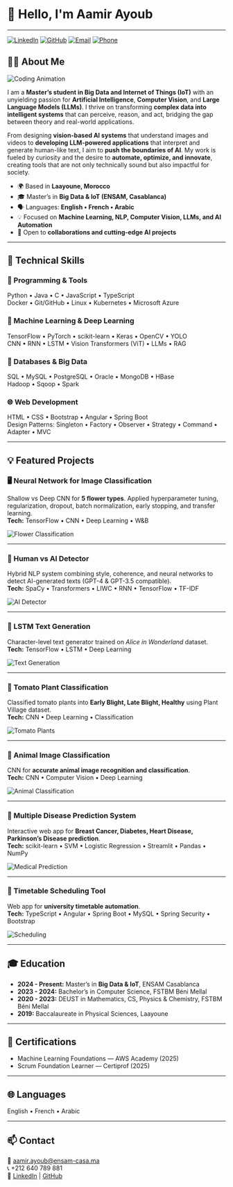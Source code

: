 # 👋 Hello, I'm Aamir Ayoub
---
[![LinkedIn](https://img.shields.io/badge/LinkedIn-0077B5?style=for-the-badge&logo=linkedin&logoColor=white)](https://linkedin.com/in/ayoub-aamir-5971a82b5)
[![GitHub](https://img.shields.io/badge/GitHub-100000?style=for-the-badge&logo=github&logoColor=white)](https://github.com/AamirAyoub123)
[![Email](https://img.shields.io/badge/Email-D14836?style=for-the-badge&logo=gmail&logoColor=white)](mailto:aamir.ayoub@ensam-casa.ma)
[![Phone](https://img.shields.io/badge/Phone-+212640789881-brightgreen?style=for-the-badge)](tel:+212640789881)





## 👨‍💻 About Me

![Coding Animation](https://media.giphy.com/media/3o7TKtnuHOHHUjR38Y/giphy.gif)

I am a **Master’s student in Big Data and Internet of Things (IoT)** with an unyielding passion for **Artificial Intelligence**, **Computer Vision**, and **Large Language Models (LLMs)**. I thrive on transforming **complex data into intelligent systems** that can perceive, reason, and act, bridging the gap between theory and real-world applications.

From designing **vision-based AI systems** that understand images and videos to **developing LLM-powered applications** that interpret and generate human-like text, I aim to **push the boundaries of AI**. My work is fueled by curiosity and the desire to **automate, optimize, and innovate**, creating tools that are not only technically sound but also impactful for society.

- 🌍 Based in **Laayoune, Morocco**
- 🎓 Master’s in **Big Data & IoT (ENSAM, Casablanca)**
- 🗣 Languages: **English • French • Arabic**
- 💡 Focused on **Machine Learning, NLP, Computer Vision, LLMs, and AI Automation**
- 🤝 Open to **collaborations and cutting-edge AI projects**


---

## 🚀 Technical Skills

### 🧩 Programming & Tools
Python • Java • C • JavaScript • TypeScript  
Docker • Git/GitHub • Linux • Kubernetes • Microsoft Azure  

### 🤖 Machine Learning & Deep Learning
TensorFlow • PyTorch • scikit-learn • Keras • OpenCV • YOLO  
CNN • RNN • LSTM • Vision Transformers (ViT) • LLMs • RAG  

### 💾 Databases & Big Data
SQL • MySQL • PostgreSQL • Oracle • MongoDB • HBase  
Hadoop • Sqoop • Spark  

### 🌐 Web Development
HTML • CSS • Bootstrap • Angular • Spring Boot  
Design Patterns: Singleton • Factory • Observer • Strategy • Command • Adapter • MVC  

---

## 💡 Featured Projects

### 🖥️ Neural Network for Image Classification
Shallow vs Deep CNN for **5 flower types**. Applied hyperparameter tuning, regularization, dropout, batch normalization, early stopping, and transfer learning.  
**Tech:** TensorFlow • CNN • Deep Learning • W&B

![Flower Classification](https://media.giphy.com/media/l0MYt5jPR6QX5pnqM/giphy.gif)

---

### 🤖 Human vs AI Detector
Hybrid NLP system combining style, coherence, and neural networks to detect AI-generated texts (GPT-4 & GPT-3.5 compatible).  
**Tech:** SpaCy • Transformers • LIWC • RNN • TensorFlow • TF-IDF

![AI Detector](https://media.giphy.com/media/26AHONQ79FdWZhAI0/giphy.gif)

---

### 🧬 LSTM Text Generation
Character-level text generator trained on *Alice in Wonderland* dataset.  
**Tech:** TensorFlow • LSTM • Deep Learning

![Text Generation](https://media.giphy.com/media/xT0xezQGU5xCDJuCPe/giphy.gif)

---

### 🍅 Tomato Plant Classification
Classified tomato plants into **Early Blight, Late Blight, Healthy** using Plant Village dataset.  
**Tech:** CNN • Deep Learning • Classification

![Tomato Plants](https://media.giphy.com/media/l0MYt5jPR6QX5pnqM/giphy.gif)

---

### 🐾 Animal Image Classification
CNN for **accurate animal image recognition and classification**.  
**Tech:** CNN • Computer Vision • Deep Learning

![Animal Classification](https://media.giphy.com/media/3o7TKsQJ5HqWk2nZRe/giphy.gif)

---

### 🏥 Multiple Disease Prediction System
Interactive web app for **Breast Cancer, Diabetes, Heart Disease, Parkinson’s Disease prediction**.  
**Tech:** scikit-learn • SVM • Logistic Regression • Streamlit • Pandas • NumPy

![Medical Prediction](https://media.giphy.com/media/xT9IgIc0lryrxvqVGM/giphy.gif)

---

### 🏫 Timetable Scheduling Tool
Web app for **university timetable automation**.  
**Tech:** TypeScript • Angular • Spring Boot • MySQL • Spring Security • Bootstrap

![Scheduling](https://media.giphy.com/media/26tPplGWjN0xLybiU/giphy.gif)

---

## 🎓 Education
- **2024 - Present:** Master’s in **Big Data & IoT**, ENSAM Casablanca  
- **2023 - 2024:** Bachelor’s in Computer Science, FSTBM Béni Mellal  
- **2020 - 2023:** DEUST in Mathematics, CS, Physics & Chemistry, FSTBM Béni Mellal  
- **2019:** Baccalaureate in Physical Sciences, Laayoune  

---

## 🧾 Certifications
- Machine Learning Foundations — AWS Academy (2025)  
- Scrum Foundation Learner — Certiprof (2025)

---

## 🌐 Languages
English • French • Arabic

---


## 📫 Contact
📧 [aamir.ayoub@ensam-casa.ma](mailto:aamir.ayoub@ensam-casa.ma)  
📞 +212 640 789 881  
🔗 [LinkedIn](https://linkedin.com/in/ayoub-aamir-5971a82b5) | [GitHub](https://github.com/AamirAyoub123)
